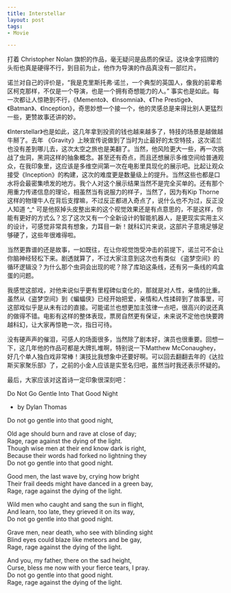 ```yaml
---
title: Interstellar
layout: post
tags: 
- Movie

---
```

打着 Christopher Nolan 旗帜的作品，毫无疑问是品质的保证。这块金字招牌的头衔也真是硬得不行，到目前为止，他作为导演的作品真没有一部烂片。

诺兰对自己的评价是，“我是克里斯托弗·诺兰，一个典型的英国人，像我的前辈希区柯克那样，不仅是一个导演，也是一个拥有奇想能力的人。” 事实也是如此。每一次都让人惊艳到不行，《Memento》、《Insomnia》、《The Prestige》、《Batman》、《Inception》，奇思妙想一个接一个，他的灵感总是来得比别人更猛烈一些，更赞故事还讲的妙。

《Interstellar》也是如此，这几年拿到投资的钱也越来越多了，特技的场景是越做越牛掰了。去年 《Gravity》上映宣传说做到了当时为止最好的太空特技，这次诺兰也没有差到哪儿去，这次太空之旅也是美翻了。当然，他风险更大一些，再一次挑战了虫洞，黑洞这样的抽象概念。甚至还有奇点，而且还想展示多维空间给普通观众，在我印象里，这应该是多维空间第一次在电影里具现化的展示吧。比起让观众接受《Inception》的构建，这次的难度更是数量级上的提升。当然这些也都是口水将会最密集喷发的地方。我个人对这个展示结果当然不是完全买单的。还有那个用重力传递信息的理论，相虽然当有说服力的样子，当然了，因为有Kip Thorne这样的物理牛人在背后支撑嘛，不过反正都进入奇点了，说什么也不为过，反正没人知道 ^_^ 可是他抠掉头皮整出来的这个视觉效果还是有点意思的，不是这样，你能有更好的方式么？忘了这次又有一个全新设计的智能机器人，是更现实实用主义的设计，可感觉非常具有想象，力耳目一新！就科幻片来说，这部片子意境足够足够硬了，这些年很难得啦。

当然更靠谱的还是故事，一如既往，在让你视觉饱受冲击的前提下，诺兰可不会让你脑神经轻松下来。剧透就算了，不过大家注意到这次也有类似 《盗梦空间》的循环逻辑没？为什么那个虫洞会出现的呢？除了库珀这条线，还有另一条线的鸡盒蛋的问题。

我感觉这部戏，对他来说似乎更有里程碑似变化的，那就是对人性，亲情的比重。虽然从《盗梦空间》到《蝙蝠侠》已经开始把爱，亲情和人性揉碎到了故事里，可这部戏似乎是从未有过的直接。可能诺兰也想更加主弦律一点吧，很高兴的说还真的做得不错。电影有这样的整体表现，票房自然更有保证，未来说不定他也快要跨越科幻，让大家再惊艳一次，指日可待。

没有硬声声的催泪，可感人的场面很多，当然除了剧本好，演员也很重要。回想一下，这几年他的作品可都是大牌扎堆啊，特别说一下Matthew McConaughey，好几个单人独白戏非常棒！演技比我想象中还要好啊。可以回去翻翻去年的《达拉斯买家聚乐部》了，之前的小金人应该是实至名归吧，虽然当时我还表示怀疑的。

最后，大家应该对这首诗一定印象很深刻吧：



Do Not Go Gentle Into That Good Night 

- by Dylan Thomas
						

 Do not go gentle into that good night,
   
 Old age should burn and rave at close of day; <br/>
 Rage, rage against the dying of the light. <br/>
 Though wise men at their end know dark is right,<br/> 
 Because their words had forked no lightning they<br/>
 Do not go gentle into that good night.

 Good men, the last wave by, crying how bright <br/>
 Their frail deeds might have danced in a green bay,<br/> 
 Rage, rage against the dying of the light.

 Wild men who caught and sang the sun in flight, <br/>
 And learn, too late, they grieved it on its way, <br/>
 Do not go gentle into that good night.

 Grave men, near death, who see with blinding sight <br/>
 Blind eyes could blaze like meteors and be gay, <br/>
 Rage, rage against the dying of the light.

 And you, my father, there on the sad height, <br/>
 Curse, bless me now with your fierce tears, I pray.<br/> 
 Do not go gentle into that good night. <br/>
 Rage, rage against the dying of the light.<br/>


